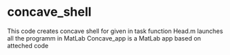 # concave_shell
This code creates concave shell for given in task function
Head.m launches all the programm in MatLab
Concave_app is a MatLab app based on atteched code
